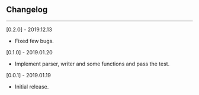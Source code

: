## Changelog
--------------------------------------------
[0.2.0] - 2019.12.13

* Fixed few bugs.

[0.1.0] - 2019.01.20

* Implement parser, writer and some functions and pass the test.

[0.0.1] - 2019.01.19

* Initial release.
